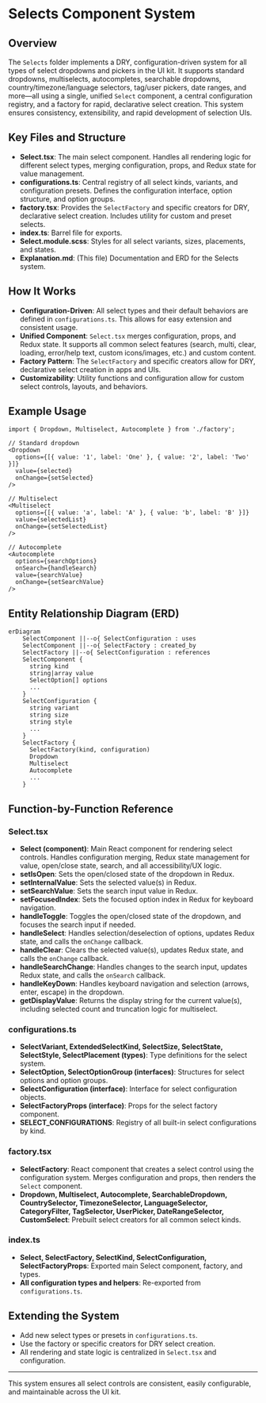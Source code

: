# Selects Component System

## Overview

The `Selects` folder implements a DRY, configuration-driven system for all types of select dropdowns and pickers in the UI kit. It supports standard dropdowns, multiselects, autocompletes, searchable dropdowns, country/timezone/language selectors, tag/user pickers, date ranges, and more—all using a single, unified `Select` component, a central configuration registry, and a factory for rapid, declarative select creation. This system ensures consistency, extensibility, and rapid development of selection UIs.

## Key Files and Structure

- **Select.tsx**: The main select component. Handles all rendering logic for different select types, merging configuration, props, and Redux state for value management.
- **configurations.ts**: Central registry of all select kinds, variants, and configuration presets. Defines the configuration interface, option structure, and option groups.
- **factory.tsx**: Provides the `SelectFactory` and specific creators for DRY, declarative select creation. Includes utility for custom and preset selects.
- **index.ts**: Barrel file for exports.
- **Select.module.scss**: Styles for all select variants, sizes, placements, and states.
- **Explanation.md**: (This file) Documentation and ERD for the Selects system.

## How It Works

- **Configuration-Driven**: All select types and their default behaviors are defined in `configurations.ts`. This allows for easy extension and consistent usage.
- **Unified Component**: `Select.tsx` merges configuration, props, and Redux state. It supports all common select features (search, multi, clear, loading, error/help text, custom icons/images, etc.) and custom content.
- **Factory Pattern**: The `SelectFactory` and specific creators allow for DRY, declarative select creation in apps and UIs.
- **Customizability**: Utility functions and configuration allow for custom select controls, layouts, and behaviors.

## Example Usage

```tsx
import { Dropdown, Multiselect, Autocomplete } from './factory';

// Standard dropdown
<Dropdown
  options={[{ value: '1', label: 'One' }, { value: '2', label: 'Two' }]}
  value={selected}
  onChange={setSelected}
/>

// Multiselect
<Multiselect
  options={[{ value: 'a', label: 'A' }, { value: 'b', label: 'B' }]}
  value={selectedList}
  onChange={setSelectedList}
/>

// Autocomplete
<Autocomplete
  options={searchOptions}
  onSearch={handleSearch}
  value={searchValue}
  onChange={setSearchValue}
/>
```

## Entity Relationship Diagram (ERD)

```mermaid
erDiagram
    SelectComponent ||--o{ SelectConfiguration : uses
    SelectComponent ||--o{ SelectFactory : created_by
    SelectFactory ||--o{ SelectConfiguration : references
    SelectComponent {
      string kind
      string|array value
      SelectOption[] options
      ...
    }
    SelectConfiguration {
      string variant
      string size
      string style
      ...
    }
    SelectFactory {
      SelectFactory(kind, configuration)
      Dropdown
      Multiselect
      Autocomplete
      ...
    }
```

## Function-by-Function Reference

### Select.tsx

- **Select (component)**: Main React component for rendering select controls. Handles configuration merging, Redux state management for value, open/close state, search, and all accessibility/UX logic.
- **setIsOpen**: Sets the open/closed state of the dropdown in Redux.
- **setInternalValue**: Sets the selected value(s) in Redux.
- **setSearchValue**: Sets the search input value in Redux.
- **setFocusedIndex**: Sets the focused option index in Redux for keyboard navigation.
- **handleToggle**: Toggles the open/closed state of the dropdown, and focuses the search input if needed.
- **handleSelect**: Handles selection/deselection of options, updates Redux state, and calls the `onChange` callback.
- **handleClear**: Clears the selected value(s), updates Redux state, and calls the `onChange` callback.
- **handleSearchChange**: Handles changes to the search input, updates Redux state, and calls the `onSearch` callback.
- **handleKeyDown**: Handles keyboard navigation and selection (arrows, enter, escape) in the dropdown.
- **getDisplayValue**: Returns the display string for the current value(s), including selected count and truncation logic for multiselect.

### configurations.ts

- **SelectVariant, ExtendedSelectKind, SelectSize, SelectState, SelectStyle, SelectPlacement (types)**: Type definitions for the select system.
- **SelectOption, SelectOptionGroup (interfaces)**: Structures for select options and option groups.
- **SelectConfiguration (interface)**: Interface for select configuration objects.
- **SelectFactoryProps (interface)**: Props for the select factory component.
- **SELECT_CONFIGURATIONS**: Registry of all built-in select configurations by kind.

### factory.tsx

- **SelectFactory**: React component that creates a select control using the configuration system. Merges configuration and props, then renders the `Select` component.
- **Dropdown, Multiselect, Autocomplete, SearchableDropdown, CountrySelector, TimezoneSelector, LanguageSelector, CategoryFilter, TagSelector, UserPicker, DateRangeSelector, CustomSelect**: Prebuilt select creators for all common select kinds.

### index.ts

- **Select, SelectFactory, SelectKind, SelectConfiguration, SelectFactoryProps**: Exported main Select component, factory, and types.
- **All configuration types and helpers**: Re-exported from `configurations.ts`.

## Extending the System

- Add new select types or presets in `configurations.ts`.
- Use the factory or specific creators for DRY select creation.
- All rendering and state logic is centralized in `Select.tsx` and configuration.

---

This system ensures all select controls are consistent, easily configurable, and maintainable across the UI kit.
